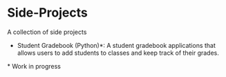 # Side-Projects
A collection of side projects

- Student Gradebook (Python)*: A student gradebook applications that allows users to add students to classes and keep track of their grades.

\* Work in progress
